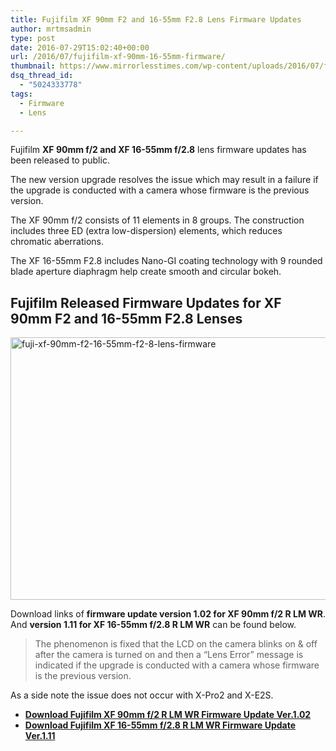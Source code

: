 ```yaml
---
title: Fujifilm XF 90mm F2 and 16-55mm F2.8 Lens Firmware Updates
author: mrtmsadmin
type: post
date: 2016-07-29T15:02:40+00:00
url: /2016/07/fujifilm-xf-90mm-16-55mm-firmware/
thumbnail: https://www.mirrorlesstimes.com/wp-content/uploads/2016/07/fuji-xf-90mm-f2-16-55mm-f2-8-lens-firmware.jpg
dsq_thread_id:
  - "5024333778"
tags:
  - Firmware
  - Lens

---
```

Fujifilm **XF 90mm f/2 and XF 16-55mm f/2.8** lens firmware updates has been released to public.

The new version upgrade resolves the issue which may result in a failure if the upgrade is conducted with a camera whose firmware is the previous version.

The XF 90mm f/2 consists of 11 elements in 8 groups. The construction includes three ED (extra low-dispersion) elements, which reduces chromatic aberrations.

<span class="a-list-item">The XF 16-55mm F2.8 includes Nano-GI coating technology with 9 rounded blade aperture diaphragm help create smooth and circular bokeh.</span><!--more-->

## Fujifilm Released Firmware Updates for XF 90mm F2 and 16-55mm F2.8 Lenses

<img class="alignnone size-full wp-image-444" src="https://i1.wp.com/www.mirrorlesstimes.com/wp-content/uploads/2016/07/fuji-xf-90mm-f2-16-55mm-f2-8-lens-firmware.jpg?resize=600%2C420&#038;ssl=1" alt="fuji-xf-90mm-f2-16-55mm-f2-8-lens-firmware" width="600" height="420" srcset="https://i1.wp.com/www.mirrorlesstimes.com/wp-content/uploads/2016/07/fuji-xf-90mm-f2-16-55mm-f2-8-lens-firmware.jpg?w=950&ssl=1 950w, https://i1.wp.com/www.mirrorlesstimes.com/wp-content/uploads/2016/07/fuji-xf-90mm-f2-16-55mm-f2-8-lens-firmware.jpg?resize=300%2C210&ssl=1 300w, https://i1.wp.com/www.mirrorlesstimes.com/wp-content/uploads/2016/07/fuji-xf-90mm-f2-16-55mm-f2-8-lens-firmware.jpg?resize=768%2C538&ssl=1 768w" sizes="(max-width: 600px) 100vw, 600px" data-recalc-dims="1" /> 

Download links of **firmware update version 1.02 for XF 90mm f/2 R LM WR**. And **version 1.11 for XF 16-55mm f/2.8 R LM WR** can be found below.

> The phenomenon is fixed that the LCD on the camera blinks on & off after the camera is turned on and then a “Lens Error” message is indicated if the upgrade is conducted with a camera whose firmware is the previous version.

As a side note the issue does not occur with X-Pro2 and X-E2S.

  * **<a title="" href="http://www.fujifilm.com/support/digital_cameras/software/firmware/lens/xf90mm/index.html" target="_blank" rel="nofollow">Download Fujifilm XF 90mm f/2 R LM WR Firmware Update Ver.1.02</a>**
  * **<a href="http://www.fujifilm.com/support/digital_cameras/software/firmware/lens/xf16-55mm/index.html" target="_blank" rel="nofollow">Download Fujifilm XF 16-55mm f/2.8 R LM WR Firmware Update Ver.1.11</a>**